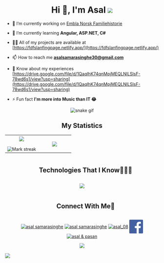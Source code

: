 <h1 align="center">Hi 👋, I'm Asal <img src="https://user-images.githubusercontent.com/73097560/115834477-dbab4500-a447-11eb-908a-139a6edaec5c.gif"></h1>


- 🔭 I’m currently working on [Embla Norsk Familiehistorie](https://embla.no/)

- 🌱 I’m currently learning **Angular, ASP.NET, C#**

- 👨‍💻 All of my projects are available at [https://fdfslanfingpage.netlify.app/](https://fdfslanfingpage.netlify.app/)

- 📫 How to reach me **asalsamarasinghe30@gmail.com**

- 📄 Know about my experiences [https://drive.google.com/file/d/1QaqlhK74qnMpjMEQLNlLSlsF-78wd6s1/view?usp=sharing](https://drive.google.com/file/d/1QaqlhK74qnMpjMEQLNlLSlsF-78wd6s1/view?usp=sharing)

- ⚡ Fun fact **I'm more into Music than IT 😂**


<!--- Snake (start) -->
<div align="center">
  
  ![snake gif](https://github.com/Asal30/Asal30/blo/output/github-snake-dark.svg)
</div>

<!--- Snake (end) -->


<!--- stats & Trophy (start) -->
<h2 align="center">My Statistics</h2>
<p align="center">
  <!--- stats (start) -->
<table align="center">
<tr border="none">
<td width="50%" align="center">
  
  <img  align="center"  src="https://github-readme-stats.vercel.app/api?username=asal30&theme=dark&show_icons=true&count_private=true" />
  <br></br>
  <img  title="🔥 Get streak stats for your profile at git.io/streak-stats" alt="Mark streak" src="https://github-readme-streak-stats.herokuapp.com/?user=asal30&theme=dark&hide_border=false" /> 
</td>

<td width="50%" align="center">

  <img  align="center"  src="https://github-readme-stats.anuraghazra1.vercel.app/api/top-langs/?username=asal30&theme=dark&hide_border=false&no-bg=true&no-frame=true&langs_count=10"/>
  
  </td>
</tr>
</table>
<!--- stats (end) -->

<!---Technologies (start)--->
<div id="user-content-toc">
  <ul align="center">
    <summary><h2 style="display: inline-block">Technologies That I Know👨🏻‍💻</h2></summary>
  </ul>
</div>
<!--tech stack icons-->
<p align="center">
  <a href="https://skillicons.dev">
    <img src="https://skillicons.dev/icons?i=html,css,js,ts,react,angular,dotnet,cs,tailwind,materialui,nodejs,mysql,express,figma,py,java,git,github,postman,vscode,visualstudio,androidstudio,kotlin&perline=14" />
  </a>
</p>
<!---Technologies (end)--->


<!---Connect with me (start)--->
<div id="user-content-toc">
  <ul align="center">
    <summary><h2 style="display: inline-block">Connect With Me🤝</h2></summary>
  </ul>
</div>

<p align="center">
<a href="https://linkedin.com/in/asal samarasinghe" target="blank"><img align="center" src="https://github.com/Scar1109/skill-icons/blob/main/icons/LinkedIn.svg" alt="asal samarasinghe" height="45" width="45" /></a>
<a href="https://fb.com/asal samarasinghe" target="blank"><img align="center" src="https://github.com/Scar1109/skill-icons/blob/main/icons/Github-Dark.svg" alt="asal samarasinghe" height="45" width="45" /></a>
<a href="https://instagram.com/asal_08" target="blank"><img align="center" src="https://github.com/Scar1109/skill-icons/blob/main/icons/Instagram.svg" alt="asal_08" height="45" width="45" /></a>
<a href="https://www.facebook.com/profile.php?id=100083189734965" target="blank"><img align="center" src="https://github.com/Asal30/Asal30/blob/main/.github/workflows/facebook-color-svgrepo-com.svg" alt="Asal Samarasinghe" height="45" width="45" /></a>
<a href="https://www.youtube.com/c/asal & pasan" target="blank"><img align="center" src="https://raw.githubusercontent.com/rahuldkjain/github-profile-readme-generator/master/src/images/icons/Social/youtube.svg" alt="asal & pasan" height="45" width="45" /></a>
</p>
<!---Connect with me (end)--->

<!---Profile views (start)--->
<div align="center">
  
[![](https://visitcount.itsvg.in/api?id=asal30&icon=3&color=6)](https://visitcount.itsvg.in)
  
</div>
<!---Profile views (end)--->
<img src="https://user-images.githubusercontent.com/73097560/115834477-dbab4500-a447-11eb-908a-139a6edaec5c.gif">
